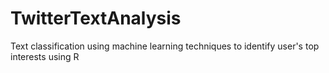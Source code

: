 # TwitterTextAnalysis
Text classification using machine learning techniques to identify user's top interests using R
